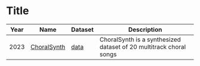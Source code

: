 # Title
| Year | Name | Dataset | Description | 
| --- | --- | --- | --- |
| 2023 | [ChoralSynth](https://arxiv.org/abs/2311.08350) | [data](https://zenodo.org/records/10161065) | ChoralSynth is a synthesized dataset of 20 multitrack choral songs |

